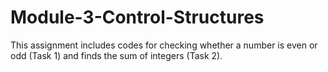 # Module-3-Control-Structures
This assignment includes codes for checking whether a number is even or odd (Task 1) and finds the sum of integers (Task 2).
